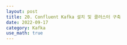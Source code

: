 ```yaml
---
layout: post
title: 20. Confluent Kafka 설치 및 클러스터 구축
date: 2022-09-17
category: Kafka
use_math: true
---
```


